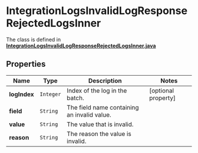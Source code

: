 

# IntegrationLogsInvalidLogResponseRejectedLogsInner

The class is defined in **[IntegrationLogsInvalidLogResponseRejectedLogsInner.java](../../src/main/java/org/openapitools/model/IntegrationLogsInvalidLogResponseRejectedLogsInner.java)**

## Properties

Name | Type | Description | Notes
------------ | ------------- | ------------- | -------------
**logIndex** | `Integer` | Index of the log in the batch. |  [optional property]
**field** | `String` | The field name containing an invalid value. | 
**value** | `String` | The value that is invalid. | 
**reason** | `String` | The reason the value is invalid. | 







